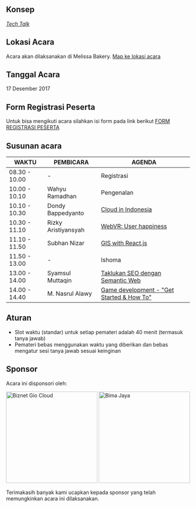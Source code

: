 ## Konsep
[_Tech Talk_](https://github.com/LombokDevMeetup/event-concepts/blob/master/tech-talks.md)

## Lokasi Acara
Acara akan dilaksanakan di Melissa Bakery. [Map ke lokasi acara](https://goo.gl/maps/QME31GfT4Xt)

## Tanggal Acara
17 Desember 2017

## Form Registrasi Peserta
Untuk bisa mengikuti acara silahkan isi form pada link berikut [FORM REGISTRASI PESERTA](https://goo.gl/forms/8MT5MJulKVxJihdB3)

## Susunan acara
| WAKTU          | PEMBICARA           | AGENDA                                                                                                      |
|----------------|---------------------|-------------------------------------------------------------------------------------------------------------|
| 08.30 - 10.00  | -                   | Registrasi                                                                                                  |
| 10.00 - 10.10  | Wahyu Ramadhan      | Pengenalan                                                                                                  |
| 10.10 - 10.30  | Dondy Bappedyanto  | [Cloud in Indonesia](https://github.com/LombokDevMeetup/Talks-Proposal/issues/11)                                                                                                  |
| 10.30 - 11.10  | Rizky Aristiyansyah | [WebVR: User happiness](https://github.com/LombokDevMeetup/Talks-Proposal/issues/9)                         |
| 11.10 - 11.50  | Subhan Nizar        | [GIS with React.js](https://github.com/LombokDevMeetup/Talks-Proposal/issues/4)                             | 
| 11.50 - 13.00  | -                   | Ishoma                                                                                                      |
| 13.00 - 14.00  | Syamsul Muttaqin    | [Taklukan SEO dengan Semantic Web](https://github.com/LombokDevMeetup/Talks-Proposal/issues/5)              |
| 14.00 - 14.40  | M. Nasrul Alawy     | [Game development - "Get Started & How To"](https://github.com/LombokDevMeetup/Talks-Proposal/issues/3)     |

## Aturan
- Slot waktu (standar) untuk setiap pemateri adalah 40 menit (termasuk tanya jawab)
- Pemateri bebas menggunakan waktu yang diberikan dan bebas mengatur sesi tanya jawab sesuai keinginan

## Sponsor
Acara ini disponsori oleh:

[<img src="https://github.com/LombokDevMeetup/Lombok-Dev-Meetup-003/blob/master/docs/img/mc02_img_01.png" width="250px" title="Biznet Gio Cloud" alt="Biznet Gio Cloud">](https://www.biznetgio.com/) [<img src="https://github.com/LombokDevMeetup/Lombok-Dev-Meetup-003/blob/master/docs/img/bimajaya.png" width="250px" title="Bima Jaya" alt="Bima Jaya">](https://bimajaya.co.id/)

Terimakasih banyak kami ucapkan kepada sponsor yang telah memungkinkan acara ini dilaksanakan.

